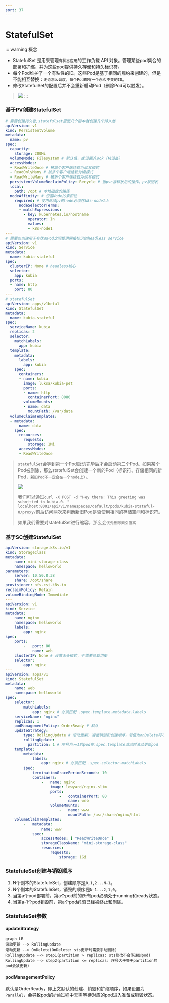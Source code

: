```yaml
---
sort: 37
---
```

# StatefulSet
::: warning 概念

- StatefulSet 是用来管理`有状态应用`的工作负载 API 对象。管理某些pod集合的部署和扩缩，并为这些pod提供持久存储和持久标识符。
- 每个Pod维护了一个有粘性的ID。这些Pod是基于相同的规约来创建的，但是不能相互替换：`无论怎么调度，每个Pod都有一个永久不变的ID`。
- 修改StatefulSet的配置后并不会重新启动Pod（删除Pod可以触发）。
> ![](https://nas.leejay.top/images/2025/01/21/02b1312b-4f93-4d67-8087-4ef95ba48688.png)
:::

### 基于PV创建StatefulSet
```yaml
# 需要创建持久卷,statefulset里面几个副本就创建几个持久卷
apiVersion: v1
kind: PersistentVolume
metadata:
  name: pv
spec:
  capacity:
    storage: 200Mi
  volumeMode: Filesystem # 默认值，或设置Block（块设备）
  accessModes:
  - ReadWriteOnce # 被单个客户端挂载为读写模式
  - ReadOnlyMany # 被多个客户端挂载为读模式
  - ReadWriteMany # 被多个客户端挂载为读写模式 
  persistentVolumeReclaimPolicy: Recycle # 当pvc被释放后的操作，pv被回收
  local:
    path: /opt # 本地磁盘的路径
  nodeAffinity: # 设置Node的亲和性
    required: # 使用此块pv的node必须在k8s-node1上
      nodeSelectorTerms:
      - matchExpressions:
        - key: kubernetes.io/hostname
          operator: In
          values:
          - k8s-node1
---
# 需要先创建用于有状态Pod之间提供网络标识的headless service
apiVersion: v1
kind: Service
metadata:
  name: kubia-stateful
spec:
  clusterIP: None # headless核心
  selector:
    app: kubia
  ports:
  - name: http
    port: 80
---
# statefulSet
apiVersion: apps/v1beta1
kind: StatefulSet
metadata:
  name: kubia-stateful
spec:
  serviceName: kubia
  replicas: 2
  selector:
    matchLabels:
      app: kubia
  template:
    metadata:
      labels:
        app: kubia
    spec:
      containers:
      - name: kubia
        image: luksa/kubia-pet
        ports:
        - name: http
          containerPort: 8080
        volumeMounts:
        - name: data
          mountPath: /var/data
  volumeClaimTemplates:
  - metadata:
      name: data
    spec:
      resources:
        requests:
          storage: 1Mi
      accessModes:
      - ReadWriteOnce
```

> `statefulSet`会等到第一个Pod启动完毕后才会启动第二个Pod。如果某个Pod被删除，那么statefulSet会创建一个新的Pod（标识符、存储相同的新Pod，`新旧Pod不一定会在一个node上`）。
>
> ![](https://nas.leejay.top/images/2025/01/21/aedf60bf-8e1b-4a16-bc61-e24de0459fd8.png)
>
> 我们可以通过`curl -X POST -d "Hey there! This greeting was submitted to kubia-0. " localhost:8001/api/v1/namespaces/default/pods/kubia-stateful-0/proxy/`前后访问两次来判断新旧Pod是否使用相同的存储空间和标识符。
>
> 如果我们需要对statefulSet进行缩容，那么会`优先删除索引值高`

### 基于SC创建StatefulSet

```yaml
apiVersion: storage.k8s.io/v1
kind: StorageClass
metadata:
    name: mini-storage-class
    namespace: helloworld
parameters:
    server: 10.50.8.38
    share: /opt/share
provisioner: nfs.csi.k8s.io
reclaimPolicy: Retain
volumeBindingMode: Immediate
---
apiVersion: v1
kind: Service
metadata:
    name: nginx
    namespace: helloworld
    labels:
        app: nginx
spec:
    ports:
        -   port: 80
            name: web
    clusterIP: None # 设置无头模式，不需要负载均衡
    selector:
        app: nginx
---
apiVersion: apps/v1
kind: StatefulSet
metadata:
    name: web
    namespace: helloworld
spec:
    selector:
        matchLabels:
            app: nginx # 必须匹配 .spec.template.metadata.labels
    serviceName: "nginx"
    replicas: 1
    podManagementPolicy: OrderReady # 默认
    updateStrategy:
        type: RollingUpdate # 滚动更新，遵循销毁和创建顺序，若值为onDelete将不再自动更新pod，需要手动删除和创建
        rollingUpdate:
          partition: 1 # 序号为>=1的pod在.spec.template改动时滚动更新pod
    template:
        metadata:
            labels:
                app: nginx # 必须匹配 .spec.selector.matchLabels
        spec:
            terminationGracePeriodSeconds: 10
            containers:
                -   name: nginx
                    image: lowyard/nginx-slim
                    ports:
                        -   containerPort: 80
                            name: web
                    volumeMounts:
                        -   name: www
                            mountPath: /usr/share/nginx/html
    volumeClaimTemplates:
        -   metadata:
                name: www
            spec:
                accessModes: [ "ReadWriteOnce" ]
                storageClassName: "mini-storage-class"
                resources:
                    requests:
                        storage: 1Gi
```
### StatefuleSet创建与销毁顺序

1. N个副本的StatefuleSet，创建顺序是`0,1,2...N-1`。
2. N个副本的StatefuleSet，销毁的顺序是`N-1...2,1,0`。
3. 当第a个pod部署前，第a个pod前的所有pod必须处于running和ready状态。
4. 当第a-1个pod销毁前，第a个pod必须已经被终止和删除。

### StatefuleSet参数

#### updateStrategy

```mermaid
graph LR
滚动更新 --> RollingUpdate
滚动更新 --> OnDelete(OnDelete: sts更新时需要手动删除)
RollingUpdate --> step1(partition > replicas: sts修改不会传递到pod)
RollingUpdate --> step2(partition <= replicas: 序号大于等于partition的pod会被更新)
```
#### podManagementPolicy

默认是OrderReady，即上文默认的创建、销毁和扩缩顺序，如果设置为`Parallel`，会导致pod的`扩缩`过程中无需等待对应的pod进入准备或销毁状态。
